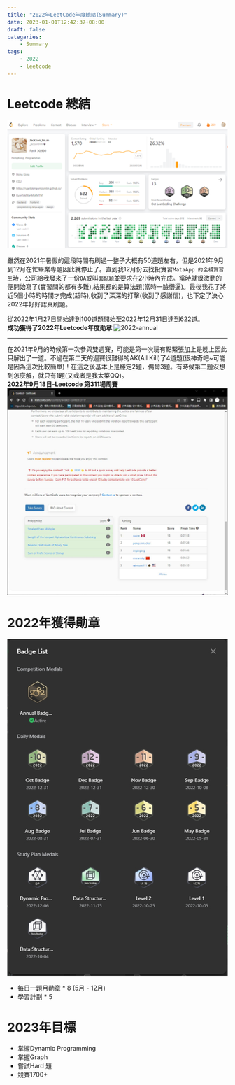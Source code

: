 ```yaml
---
title: "2022年LeetCode年度總結(Summary)"
date: 2023-01-01T12:42:37+08:00
draft: false
categaries:
    - Summary
tags:
    - 2022
    - leetcode
---
```


# Leetcode 總結
![lc-2022](/images/lc-2022/lc-2022.png)

雖然在2021年暑假的這段時間有刷過一整子大概有50道題左右，但是2021年9月到12月在忙畢業專題因此就停止了。直到我12月份去找投實習`MataApp 的全棧實習生`時，公司給我發來了一份`OA`或叫`面試題`並要求在2小時內完成。當時就很激動的便開始寫了(實習問的都有多難),結果都的是算法題(當時一臉懵逼)。最後我花了將近5個小時的時間才完成(超時),收到了深深的打擊(收到了感謝信)，也下定了決心2022年好好認真刷題。  

從2022年1月27日開始達到100道題開始至2022年12月31日達到622道。  
**成功獲得了2022年Leetcode年度勛章**
![2022-annual](/images/lc-2022/lc-2022-annual.gif)
<!-- ![2022-my-annual](/images/lc-2022/lc-my-annual.png) -->

---
在2021年9月的時候第一次參與雙週賽，可能是第一次玩有點緊張加上是晚上因此只解出了一道。不過在第二天的週賽很難得的AK(All Kill)了4道題(很神奇吧~可能是因為這次比較簡單)！在這之後基本上是穩定2題，偶爾3題。有時候第二題沒想到怎麼解，就只有1題(又或者是我太菜QQ)。  
**2022年9月18日-Leetcode 第311場周賽**
![2020-contest](/images/lc-2022/lc-2022-contest.jpg)

# 2022年獲得勛章
![lc-2022-awards](/images/lc-2022/lc-2022-awards.jpg)

* 每日一題月勛章 * 8 (5月 - 12月)
* 學習計劃 * 5

# 2023年目標
* 掌握Dynamic Programming
* 掌握Graph
* 嘗試Hard 題
* 競賽1700+
